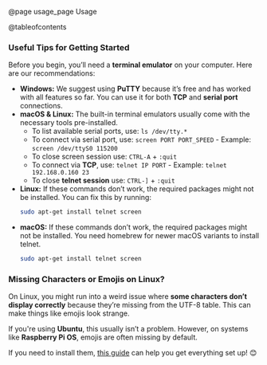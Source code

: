 @page usage_page Usage

@tableofcontents

### Useful Tips for Getting Started  

Before you begin, you’ll need a **terminal emulator** on your computer. Here are our recommendations:  

- **Windows:** We suggest using **PuTTY** because it’s free and has worked with all features so far. You can use it for both **TCP** and **serial port** connections.  
- **macOS & Linux:** The built-in terminal emulators usually come with the necessary tools pre-installed.  
  - To list available serial ports, use: `ls /dev/tty.*`
  - To connect via serial port, use: `screen PORT PORT_SPEED` - Example: `screen /dev/ttyS0 115200`
  - To close screen session use: `CTRL-A` + `:quit`
  - To connect via **TCP**, use: `telnet IP PORT` - Example: `telnet 192.168.0.160 23`
  - To close **telnet session** use: `CTRL-]` + `:quit`
- **Linux:** If these commands don’t work, the required packages might not be installed. You can fix this by running:
  ```sh
  sudo apt-get install telnet screen
  ```  
- **macOS:** If these commands don’t work, the required packages might not be installed. You need homebrew for newer macOS variants to install telnet.
  ```sh
  sudo apt-get install telnet screen
  ```  

### Missing Characters or Emojis on Linux?  

On Linux, you might run into a weird issue where **some characters don’t display correctly** because they’re missing from the UTF-8 table. This can make things like emojis look strange.  

If you're using **Ubuntu**, this usually isn’t a problem. However, on systems like **Raspberry Pi OS**, emojis are often missing by default.  

If you need to install them, [this guide](https://oorkan.medium.com/emojifying-your-linux-terminal-9a5c1e8f6b3c) can help you get everything set up! 😊  
